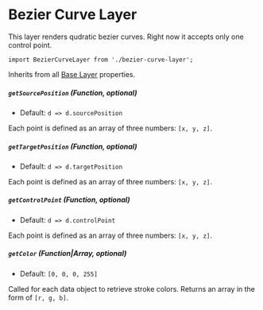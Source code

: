 # Bezier Curve Layer

This layer renders qudratic bezier curves. Right now it accepts only one control point.

    import BezierCurveLayer from './bezier-curve-layer';

Inherits from all [Base Layer](/docs/layers/base-layer.md) properties.

##### `getSourcePosition` (Function, optional)

- Default: `d => d.sourcePosition`

Each point is defined as an array of three numbers: `[x, y, z]`.

##### `getTargetPosition` (Function, optional)

- Default: `d => d.targetPosition`

Each point is defined as an array of three numbers: `[x, y, z]`.

##### `getControlPoint` (Function, optional)

- Default: `d => d.controlPoint`

Each point is defined as an array of three numbers: `[x, y, z]`.

##### `getColor` (Function|Array, optional)

- Default: `[0, 0, 0, 255]`

Called for each data object to retrieve stroke colors.
Returns an array in the form of `[r, g, b]`.
